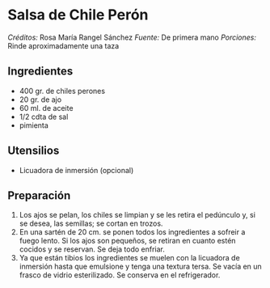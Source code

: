 # Salsa de Chile Perón

*Créditos:* Rosa María Rangel Sánchez
*Fuente:* De primera mano
*Porciones:* Rinde aproximadamente una taza

## Ingredientes

- 400 gr. de chiles perones
- 20 gr. de ajo
- 60 ml. de aceite
- 1/2 cdta de sal
- pimienta

## Utensilios
- Licuadora de inmersión (opcional)
   
## Preparación

1. Los ajos se pelan, los chiles se limpian y se les retira el pedúnculo y, si se desea, las semillas; se cortan en trozos.
2. En una sartén de 20 cm. se ponen todos los ingredientes a sofreir a fuego lento. Si los ajos son pequeños, se retiran en cuanto estén cocidos y se reservan. Se deja todo enfriar.
3. Ya que están tibios los ingredientes se muelen con la licuadora de inmersión hasta que emulsione y tenga una textura tersa. Se vacía en un frasco de vidrio esterilizado. Se conserva en el refrigerador.


